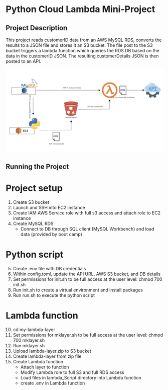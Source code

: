 # Python Cloud Lambda Mini-Project

## Project Description

This project reads customerID data from an AWS MySQL RDS, converts the results to a JSON file and stores it an S3 bucket. The file post to the S3 bucket triggers a lambda function which queries the RDS DB based on the data in the customerID JSON. The resulting customerDetails JSON is then posted to an API.

![Project Structure][def]

[def]: ./images/project_structure.png

## Running the Project
# Project setup
1. Create S3 bucket
2. Launch and SSH into EC2 instance
3. Create IAM AWS Service role with full s3 access and attach role to EC2 instance
4. Create MySQL RDS
    - Connect to DB through SQL client (MySQL Workbench) and load data (provided by boot camp)

# Python script
5. Create .env file with DB credentials
6. Within config.toml, update the API URL, AWS S3 bucket, and DB details
7. Set permissions for init.sh to be full access at the user level: chmod 700 init.sh
8. Run init.sh to create a virtual environment and install packages
9. Run run.sh to execute the python script

# Lambda function
10. cd my-lambda-layer
11. Set permissions for mklayer.sh to be full access at the user level: chmod 700 mklayer.sh
12. Run mklayer.sh
13. Upload lambda-layer.zip to S3 bucket
14. Create lambda-layer from zip file
15. Create Lambda function
    - Attach layer to function
    - Modify Lambda role to full S3 and full RDS access
    - Load files in lambda_Script directory into Lambda function
    - create .env in Lambda function